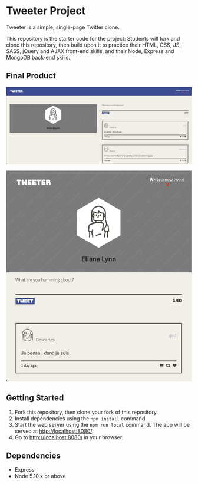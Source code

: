 # Tweeter Project

Tweeter is a simple, single-page Twitter clone.

This repository is the starter code for the project: Students will fork and clone this repository, then build upon it to practice their HTML, CSS, JS, SASS, jQuery and AJAX front-end skills, and their Node, Express and MongoDB back-end skills.

## Final Product

!["Screenshot of Main Page"](https://github.com/shaund16/tweeter/blob/master/public/images/main-page.png)

!["Screenshot of Tablet Page"](https://github.com/shaund16/tweeter/blob/master/public/images/tablet-screen.png)

## Getting Started

1. Fork this repository, then clone your fork of this repository.
2. Install dependencies using the `npm install` command.
3. Start the web server using the `npm run local` command. The app will be served at <http://localhost:8080/>.
4. Go to <http://localhost:8080/> in your browser.

## Dependencies

- Express
- Node 5.10.x or above
